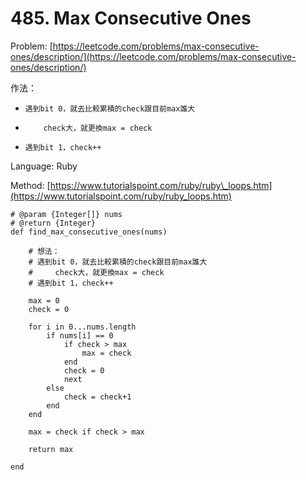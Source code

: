 # 485. Max Consecutive Ones

Problem: [https://leetcode.com/problems/max-consecutive-ones/description/](https://leetcode.com/problems/max-consecutive-ones/description/)

作法：

*     遇到bit 0，就去比較累積的check跟目前max誰大
*         check大，就更換max = check
*     遇到bit 1，check++

Language: Ruby

Method: [https://www.tutorialspoint.com/ruby/ruby\_loops.htm](https://www.tutorialspoint.com/ruby/ruby_loops.htm)

```
# @param {Integer[]} nums
# @return {Integer}
def find_max_consecutive_ones(nums)
    
    # 想法：
    # 遇到bit 0，就去比較累積的check跟目前max誰大
    #     check大，就更換max = check
    # 遇到bit 1，check++
        
    max = 0
    check = 0
    
    for i in 0...nums.length
        if nums[i] == 0
            if check > max
                max = check                
            end
            check = 0
            next
        else
            check = check+1
        end            
    end
    
    max = check if check > max
        
    return max
        
end
```




